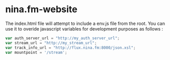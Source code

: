 # nina.fm-website

The index.html file will attempt to include a env.js file from the root.
You can use it to overide javascript variables for development purposes as follows :

```javascript
var auth_server_url = "http://my_auth_server_url";
var stream_url = "http://my_stream_url";
var track_info_url = "http://flux.nina.fm:8000/json.xsl";
var mountpoint = '/stream';
```

